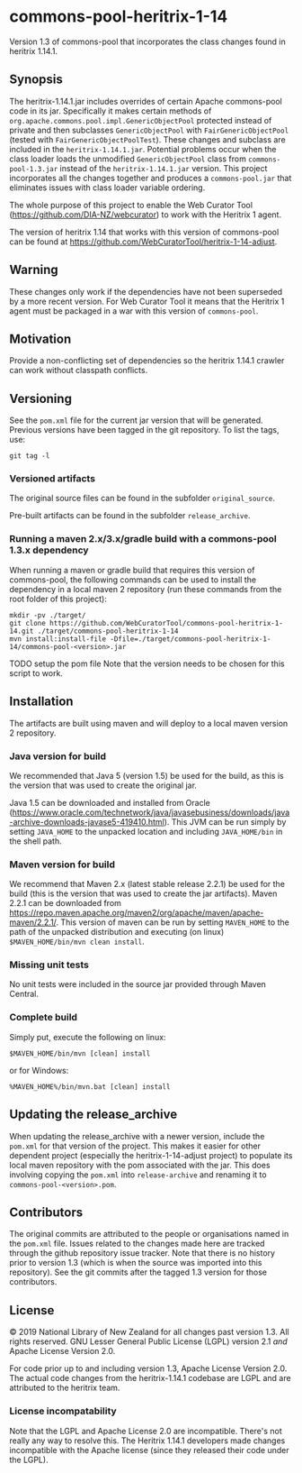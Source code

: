 # commons-pool-heritrix-1-14

Version 1.3 of commons-pool that incorporates the class changes found in heritrix 1.14.1.

## Synopsis

The heritrix-1.14.1.jar includes overrides of certain Apache commons-pool code in its jar. Specifically it makes certain methods of
`org.apache.commons.pool.impl.GenericObjectPool` protected instead of private and then subclasses `GenericObjectPool` with
`FairGenericObjectPool` (tested with `FairGenericObjectPoolTest`). These changes and subclass are included in the
`heritrix-1.14.1.jar`. Potential problems occur when the class loader loads the unmodified `GenericObjectPool` class from
`commons-pool-1.3.jar` instead of the `heritrix-1.14.1.jar` version. This project incorporates all the changes together and
produces a `commons-pool.jar` that eliminates issues with class loader variable ordering.

The whole purpose of this project to enable the Web Curator Tool (https://github.com/DIA-NZ/webcurator) to work with the Heritrix 1
agent.

The version of heritrix 1.14 that works with this version of commons-pool can be found at
https://github.com/WebCuratorTool/heritrix-1-14-adjust.

## Warning

These changes only work if the dependencies have not been superseded by a more recent version. For Web Curator Tool it means that
the Heritrix 1 agent must be packaged in a war with this version of `commons-pool`.

## Motivation

Provide a non-conflicting set of dependencies so the heritrix 1.14.1 crawler can work without classpath conflicts.

## Versioning

See the `pom.xml` file for the current jar version that will be generated. Previous versions have been tagged in the
git repository. To list the tags, use:
```
git tag -l
```

### Versioned artifacts

The original source files can be found in the subfolder `original_source`.

Pre-built artifacts can be found in the subfolder `release_archive`.

### Running a maven 2.x/3.x/gradle build with a commons-pool 1.3.x dependency

When running a maven or gradle build that requires this version of commons-pool, the following commands can be used to
install the dependency in a local maven 2 repository (run these commands from the root folder of this project):
```
mkdir -pv ./target/
git clone https://github.com/WebCuratorTool/commons-pool-heritrix-1-14.git ./target/commons-pool-heritrix-1-14
mvn install:install-file -Dfile=./target/commons-pool-heritrix-1-14/commons-pool-<version>.jar
```
TODO setup the pom file
Note that the version needs to be chosen for this script to work.

## Installation

The artifacts are built using maven and will deploy to a local maven version 2 repository.

### Java version for build

We recommended that Java 5 (version 1.5) be used for the build, as this is the version that was used to create the original
jar.

Java 1.5 can be downloaded and installed from Oracle (https://www.oracle.com/technetwork/java/javasebusiness/downloads/java-archive-downloads-javase5-419410.html).
This JVM can be run simply by setting `JAVA_HOME` to the unpacked location and including `JAVA_HOME/bin` in the shell
path.

### Maven version for build

We recommend that Maven 2.x (latest stable release 2.2.1) be used for the build (this is the version that was used to
create the jar artifacts). Maven 2.2.1 can be downloaded from
https://repo.maven.apache.org/maven2/org/apache/maven/apache-maven/2.2.1/. This version of maven can be run by setting
`MAVEN_HOME` to the path of the unpacked distribution and executing (on linux) `$MAVEN_HOME/bin/mvn clean install`.

### Missing unit tests

No unit tests were included in the source jar provided through Maven Central.

### Complete build

Simply put, execute the following on linux:
```
$MAVEN_HOME/bin/mvn [clean] install
```
or for Windows:
```
%MAVEN_HOME%/bin/mvn.bat [clean] install
```

## Updating the release_archive

When updating the release_archive with a newer version, include the `pom.xml` for that version of the project. This makes
it easier for other dependent project (especially the heritrix-1-14-adjust project) to populate its local maven
repository with the pom associated with the jar. This does involving copying the `pom.xml` into `release-archive` and
renaming it to `commons-pool-<version>.pom`.

## Contributors

The original commits are attributed to the people or organisations named in the `pom.xml` file. Issues related to the changes made
here are tracked through the github repository issue tracker. Note that there is no history prior to version 1.3 (which is when
the source was imported into this repository). See the git commits after the tagged 1.3 version for those contributors.

## License

&copy; 2019 National Library of New Zealand for all changes past version 1.3. All rights reserved.
GNU Lesser General Public License (LGPL) version 2.1 *and* Apache License Version 2.0.

For code prior up to and including version 1.3, Apache License Version 2.0. The actual code changes from the heritrix-1.14.1
codebase are LGPL and are attributed to the heritrix team.

### License incompatability

Note that the LGPL and Apache License 2.0 are incompatible. There's not really any way to resolve this. The Heritrix 1.14.1
developers made changes incompatible with the Apache license (since they released their code under the LGPL).
